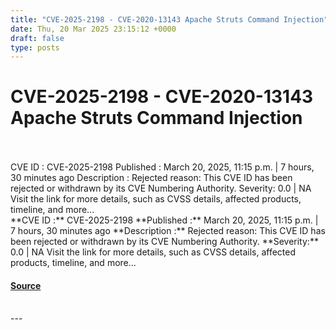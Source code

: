 ```yaml
---
title: "CVE-2025-2198 - CVE-2020-13143 Apache Struts Command Injection"
date: Thu, 20 Mar 2025 23:15:12 +0000
draft: false
type: posts
---
```

# CVE-2025-2198 - CVE-2020-13143 Apache Struts Command Injection

<br/>

<br/>
 CVE ID : CVE-2025-2198 Published : March 20, 2025, 11:15 p.m. | 7 hours, 30 minutes ago Description : Rejected reason: This CVE ID has been rejected or withdrawn by its CVE Numbering Authority. Severity: 0.0 | NA Visit the link for more details, such as CVSS details, affected products, timeline, and more... 
<br/>
**CVE ID :** CVE-2025-2198  
**Published :** March 20, 2025, 11:15 p.m. | 7 hours, 30 minutes ago  
**Description :** Rejected reason: This CVE ID has been rejected or withdrawn by its CVE Numbering Authority.  
**Severity:** 0.0 | NA  
Visit the link for more details, such as CVSS details, affected products, timeline, and more...

#### [Source](https://cvefeed.io/vuln/detail/CVE-2025-2198)

<br/>
---
